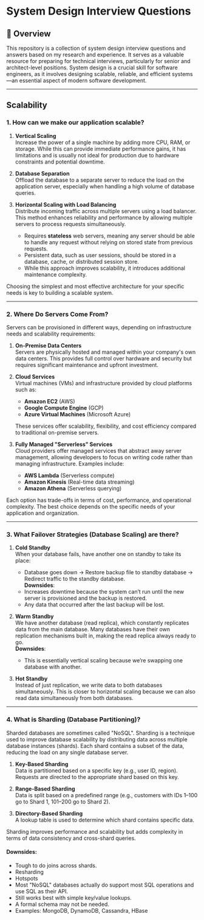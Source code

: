 # System Design Interview Questions

## 📌 Overview

This repository is a collection of system design interview questions and answers based on my research and experience. It serves as a valuable resource for preparing for technical interviews, particularly for senior and architect-level positions. System design is a crucial skill for software engineers, as it involves designing scalable, reliable, and efficient systems—an essential aspect of modern software development.

---

## Scalability

### 1. How can we make our application scalable?

1. **Vertical Scaling**  
   Increase the power of a single machine by adding more CPU, RAM, or storage. While this can provide immediate performance gains, it has limitations and is usually not ideal for production due to hardware constraints and potential downtime.

2. **Database Separation**  
   Offload the database to a separate server to reduce the load on the application server, especially when handling a high volume of database queries.

3. **Horizontal Scaling with Load Balancing**  
   Distribute incoming traffic across multiple servers using a load balancer. This method enhances reliability and performance by allowing multiple servers to process requests simultaneously.

   - Requires **stateless** web servers, meaning any server should be able to handle any request without relying on stored state from previous requests.
   - Persistent data, such as user sessions, should be stored in a database, cache, or distributed session store.
   - While this approach improves scalability, it introduces additional maintenance complexity.

Choosing the simplest and most effective architecture for your specific needs is key to building a scalable system.

---

### 2. Where Do Servers Come From?

Servers can be provisioned in different ways, depending on infrastructure needs and scalability requirements:

1. **On-Premise Data Centers**  
   Servers are physically hosted and managed within your company's own data centers. This provides full control over hardware and security but requires significant maintenance and upfront investment.

2. **Cloud Services**  
   Virtual machines (VMs) and infrastructure provided by cloud platforms such as:

   - **Amazon EC2** (AWS)
   - **Google Compute Engine** (GCP)
   - **Azure Virtual Machines** (Microsoft Azure)

   These services offer scalability, flexibility, and cost efficiency compared to traditional on-premise servers.

3. **Fully Managed "Serverless" Services**  
   Cloud providers offer managed services that abstract away server management, allowing developers to focus on writing code rather than managing infrastructure. Examples include:
   - **AWS Lambda** (Serverless compute)
   - **Amazon Kinesis** (Real-time data streaming)
   - **Amazon Athena** (Serverless querying)

Each option has trade-offs in terms of cost, performance, and operational complexity. The best choice depends on the specific needs of your application and organization.

---

### 3. What Failover Strategies (Database Scaling) are there?

1. **Cold Standby**  
   When your database fails, have another one on standby to take its place:

   - Database goes down → Restore backup file to standby database → Redirect traffic to the standby database.  
     **Downsides**:
   - Increases downtime because the system can’t run until the new server is provisioned and the backup is restored.
   - Any data that occurred after the last backup will be lost.

2. **Warm Standby**  
   We have another database (read replica), which constantly replicates data from the main database. Many databases have their own replication mechanisms built in, making the read replica always ready to go.  
   **Downsides**:

   - This is essentially vertical scaling because we’re swapping one database with another.

3. **Hot Standby**  
   Instead of just replication, we write data to both databases simultaneously. This is closer to horizontal scaling because we can also read data simultaneously from both databases.

---

### 4. What is Sharding (Database Partitioning)?

Sharded databases are sometimes called "NoSQL". Sharding is a technique used to improve database scalability by distributing data across multiple database instances (shards). Each shard contains a subset of the data, reducing the load on any single database server.

1. **Key-Based Sharding**  
   Data is partitioned based on a specific key (e.g., user ID, region). Requests are directed to the appropriate shard based on this key.

2. **Range-Based Sharding**  
   Data is split based on a predefined range (e.g., customers with IDs 1–100 go to Shard 1, 101–200 go to Shard 2).

3. **Directory-Based Sharding**  
   A lookup table is used to determine which shard contains specific data.

Sharding improves performance and scalability but adds complexity in terms of data consistency and cross-shard queries.

#### **Downsides**:

- Tough to do joins across shards.
- Resharding
- Hotspots
- Most "NoSQL" databases actually do support most SQL operations and use SQL as their API.
- Still works best with simple key/value lookups.
- A formal schema may not be needed.
- Examples: MongoDB, DynamoDB, Cassandra, HBase
